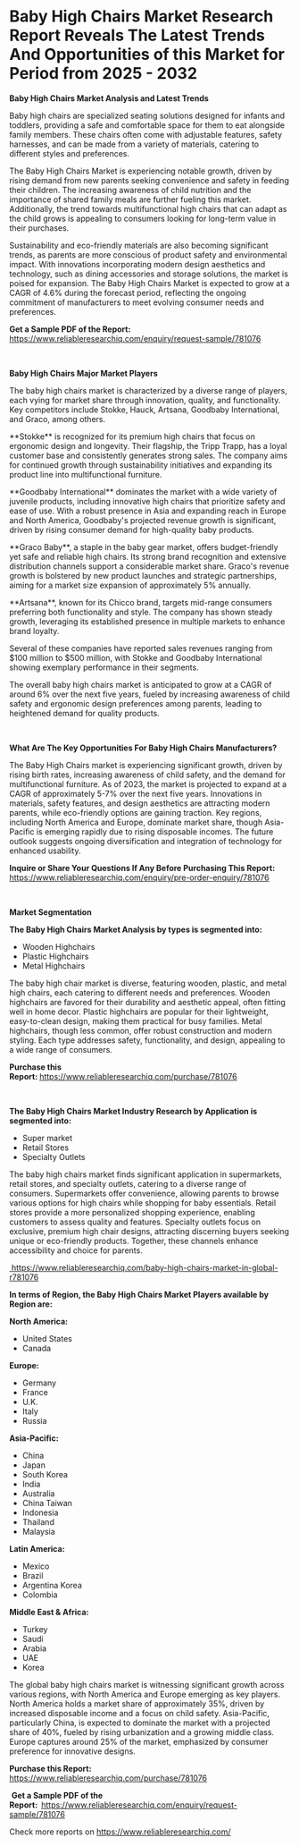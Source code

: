 <p><h1>Baby High Chairs Market Research Report Reveals The Latest Trends And Opportunities of this Market for Period from 2025 - 2032</h1></p><p><strong>Baby High Chairs Market Analysis and Latest Trends</strong></p>
<p><p>Baby high chairs are specialized seating solutions designed for infants and toddlers, providing a safe and comfortable space for them to eat alongside family members. These chairs often come with adjustable features, safety harnesses, and can be made from a variety of materials, catering to different styles and preferences. </p><p>The Baby High Chairs Market is experiencing notable growth, driven by rising demand from new parents seeking convenience and safety in feeding their children. The increasing awareness of child nutrition and the importance of shared family meals are further fueling this market. Additionally, the trend towards multifunctional high chairs that can adapt as the child grows is appealing to consumers looking for long-term value in their purchases.</p><p>Sustainability and eco-friendly materials are also becoming significant trends, as parents are more conscious of product safety and environmental impact. With innovations incorporating modern design aesthetics and technology, such as dining accessories and storage solutions, the market is poised for expansion. The Baby High Chairs Market is expected to grow at a CAGR of 4.6% during the forecast period, reflecting the ongoing commitment of manufacturers to meet evolving consumer needs and preferences.</p></p>
<p><strong>Get a Sample PDF of the Report:&nbsp;</strong> <a href="https://www.reliableresearchiq.com/enquiry/request-sample/781076?utm_campaign=2282&utm_medium=2&utm_source=Github&utm_content=ia&utm_term=26032025&utm_id=baby-high-chairs">https://www.reliableresearchiq.com/enquiry/request-sample/781076</a></p>
<p>&nbsp;</p>
<p><strong>Baby High Chairs Major Market Players</strong></p>
<p><p>The baby high chairs market is characterized by a diverse range of players, each vying for market share through innovation, quality, and functionality. Key competitors include Stokke, Hauck, Artsana, Goodbaby International, and Graco, among others.</p><p>**Stokke** is recognized for its premium high chairs that focus on ergonomic design and longevity. Their flagship, the Tripp Trapp, has a loyal customer base and consistently generates strong sales. The company aims for continued growth through sustainability initiatives and expanding its product line into multifunctional furniture.</p><p>**Goodbaby International** dominates the market with a wide variety of juvenile products, including innovative high chairs that prioritize safety and ease of use. With a robust presence in Asia and expanding reach in Europe and North America, Goodbaby's projected revenue growth is significant, driven by rising consumer demand for high-quality baby products. </p><p>**Graco Baby**, a staple in the baby gear market, offers budget-friendly yet safe and reliable high chairs. Its strong brand recognition and extensive distribution channels support a considerable market share. Graco's revenue growth is bolstered by new product launches and strategic partnerships, aiming for a market size expansion of approximately 5% annually.</p><p>**Artsana**, known for its Chicco brand, targets mid-range consumers preferring both functionality and style. The company has shown steady growth, leveraging its established presence in multiple markets to enhance brand loyalty.</p><p>Several of these companies have reported sales revenues ranging from $100 million to $500 million, with Stokke and Goodbaby International showing exemplary performance in their segments. </p><p>The overall baby high chairs market is anticipated to grow at a CAGR of around 6% over the next five years, fueled by increasing awareness of child safety and ergonomic design preferences among parents, leading to heightened demand for quality products.</p></p>
<p>&nbsp;</p>
<p><strong>What Are The Key Opportunities For Baby High Chairs Manufacturers?</strong></p>
<p><p>The Baby High Chairs market is experiencing significant growth, driven by rising birth rates, increasing awareness of child safety, and the demand for multifunctional furniture. As of 2023, the market is projected to expand at a CAGR of approximately 5-7% over the next five years. Innovations in materials, safety features, and design aesthetics are attracting modern parents, while eco-friendly options are gaining traction. Key regions, including North America and Europe, dominate market share, though Asia-Pacific is emerging rapidly due to rising disposable incomes. The future outlook suggests ongoing diversification and integration of technology for enhanced usability.</p></p>
<p><strong>Inquire or Share Your Questions If Any Before Purchasing This Report:</strong> <a href="https://www.reliableresearchiq.com/enquiry/pre-order-enquiry/781076?utm_campaign=2282&utm_medium=2&utm_source=Github&utm_content=ia&utm_term=26032025&utm_id=baby-high-chairs">https://www.reliableresearchiq.com/enquiry/pre-order-enquiry/781076</a></p>
<p>&nbsp;</p>
<p><strong>Market Segmentation</strong></p>
<p><strong>The Baby High Chairs Market Analysis by types is segmented into:</strong></p>
<p><ul><li>Wooden Highchairs</li><li>Plastic Highchairs</li><li>Metal Highchairs</li></ul></p>
<p><p>The baby high chair market is diverse, featuring wooden, plastic, and metal high chairs, each catering to different needs and preferences. Wooden highchairs are favored for their durability and aesthetic appeal, often fitting well in home decor. Plastic highchairs are popular for their lightweight, easy-to-clean design, making them practical for busy families. Metal highchairs, though less common, offer robust construction and modern styling. Each type addresses safety, functionality, and design, appealing to a wide range of consumers.</p></p>
<p><strong>Purchase this Report:&nbsp;</strong><a href="https://www.reliableresearchiq.com/purchase/781076?utm_campaign=2282&utm_medium=2&utm_source=Github&utm_content=ia&utm_term=26032025&utm_id=baby-high-chairs">https://www.reliableresearchiq.com/purchase/781076</a></p>
<p>&nbsp;</p>
<p><strong>The Baby High Chairs Market Industry Research by Application is segmented into:</strong></p>
<p><ul><li>Super market</li><li>Retail Stores</li><li>Specialty Outlets</li></ul></p>
<p><p>The baby high chairs market finds significant application in supermarkets, retail stores, and specialty outlets, catering to a diverse range of consumers. Supermarkets offer convenience, allowing parents to browse various options for high chairs while shopping for baby essentials. Retail stores provide a more personalized shopping experience, enabling customers to assess quality and features. Specialty outlets focus on exclusive, premium high chair designs, attracting discerning buyers seeking unique or eco-friendly products. Together, these channels enhance accessibility and choice for parents.</p></p>
<p><a href="https://www.reliableresearchiq.com/baby-high-chairs-market-in-global-r781076?utm_campaign=2282&utm_medium=2&utm_source=Github&utm_content=ia&utm_term=26032025&utm_id=baby-high-chairs">&nbsp;https://www.reliableresearchiq.com/baby-high-chairs-market-in-global-r781076</a></p>
<p><strong>In terms of Region, the Baby High Chairs Market Players available by Region are:</strong></p>
<p>
    <p> <strong> North America: </strong>
        <ul>
            <li>United States</li>
            <li>Canada</li>
        </ul>
        </p> 
    <p> <strong> Europe: </strong>
        <ul>
            <li>Germany</li>
            <li>France</li>
            <li>U.K.</li>
            <li>Italy</li>
            <li>Russia</li>
        </ul>
        </p> 
    <p> <strong> Asia-Pacific: </strong>
        <ul>
            <li>China</li>
            <li>Japan</li>
            <li>South Korea</li>
            <li>India</li>
            <li>Australia</li>
            <li>China Taiwan</li>
            <li>Indonesia</li>
            <li>Thailand</li>
            <li>Malaysia</li>
        </ul>
        </p> 
    <p> <strong> Latin America: </strong>
        <ul>
            <li>Mexico</li>
            <li>Brazil</li>
            <li>Argentina Korea</li>
            <li>Colombia</li>
        </ul>
        </p> 
    <p> <strong> Middle East & Africa: </strong>
        <ul>
            <li>Turkey</li>
            <li>Saudi</li>
            <li>Arabia</li>
            <li>UAE</li>
            <li>Korea</li>
        </ul>
    </p>
    </p>
<p><p>The global baby high chairs market is witnessing significant growth across various regions, with North America and Europe emerging as key players. North America holds a market share of approximately 35%, driven by increased disposable income and a focus on child safety. Asia-Pacific, particularly China, is expected to dominate the market with a projected share of 40%, fueled by rising urbanization and a growing middle class. Europe captures around 25% of the market, emphasized by consumer preference for innovative designs.</p></p>
<p><strong>Purchase this Report: </strong><a href="https://www.reliableresearchiq.com/purchase/781076?utm_campaign=2282&utm_medium=2&utm_source=Github&utm_content=ia&utm_term=26032025&utm_id=baby-high-chairs">https://www.reliableresearchiq.com/purchase/781076</a></p>
<p>&nbsp;<strong>Get a Sample PDF of the Report:&nbsp;&nbsp;</strong><a href="https://www.reliableresearchiq.com/enquiry/request-sample/781076?utm_campaign=2282&utm_medium=2&utm_source=Github&utm_content=ia&utm_term=26032025&utm_id=baby-high-chairs">https://www.reliableresearchiq.com/enquiry/request-sample/781076</a></p>
<p><strong></strong></p>
<p>Check more reports on <a href="https://www.reliableresearchiq.com/?utm_campaign=2282&utm_medium=2&utm_source=Github&utm_content=ia&utm_term=26032025&utm_id=baby-high-chairs">https://www.reliableresearchiq.com/</a></p>